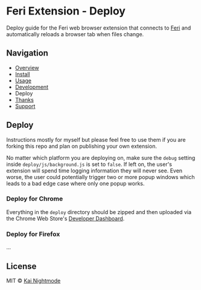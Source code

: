 # Feri Extension - Deploy

Deploy guide for the Feri web browser extension that connects to [Feri](https://github.com/nightmode/feri) and automatically reloads a browser tab when files change.

## Navigation

* [Overview](../README.md#overview)
* [Install](../README.md#install)
* [Usage](usage.md#usage)
* [Development](development.md#development)
* Deploy
* [Thanks](../README.md#thanks)
* [Support](../README.md#support)

## Deploy

Instructions mostly for myself but please feel free to use them if you are forking this repo and plan on publishing your own extension.

No matter which platform you are deploying on, make sure the `debug` setting inside `deploy/js/background.js` is set to `false`. If left on, the user's extension will spend time logging information they will never see. Even worse, the user could potentially trigger two or more popup windows which leads to a bad edge case where only one popup works.

### Deploy for Chrome

Everything in the `deploy` directory should be zipped and then uploaded via the Chrome Web Store's [Developer Dashboard](https://chrome.google.com/webstore/developer/dashboard).

### Deploy for Firefox

...

## License

MIT © [Kai Nightmode](https://twitter.com/kai_nightmode)